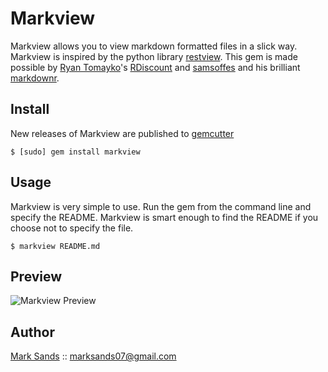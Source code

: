 Markview
========

Markview allows you to view markdown formatted files in a slick way. Markview is
inspired by the python library [restview](http://mg.pov.lt/restview/). This gem
is made possible by [Ryan Tomayko](http://github.com/rtomayko)'s [RDiscount](http://github.com/rtomayko/rdiscount) and
[samsoffes](http://github.com/samsoffes) and his brilliant [markdownr](http://github.com/samsoffes/markdownr.com).

Install
-------

New releases of Markview are published to [gemcutter](http://gemcutter.org/gems/markview)

	$ [sudo] gem install markview

Usage
-----

Markview is very simple to use. Run the gem from the command line and specify
the README. Markview is smart enough to find the README if you choose not to
specify the file.

	$ markview README.md
	
Preview
-------

![Markview Preview](http://img.skitch.com/20100225-gt6h7nqqt281hhx4d1qstu7cqm.png)
	
Author
------

[Mark Sands](http://github.com/marksands) :: marksands07@gmail.com